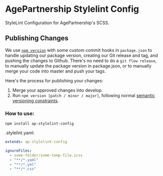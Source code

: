 # AgePartnership Stylelint Config

StyleLint Configuration for AgePartnership's SCSS.

## Publishing Changes
We use [`npm version`](https://docs.npmjs.com/cli/v6/commands/npm-version) with some custom commit hooks in `package.json` to handle updating our package version, creating our Git release and tag, and pushing the changes to Github. There's no need to do a `git flow release`, to manually update the package version in package.json, or to manually merge your code into master and push your tags.

Here's the process for publishing your changes:
1. Merge your approved changes into develop.
2. Run `npm version [patch / minor / major]`, following normal [semantic versioning constraints](https://semver.org/).

### How to use:
`npm install ap-stylelint-config`

.stylelint.yaml:

```yaml
extends: ap-stylelint-config

ignoreFiles:
  - some-folder/some-temp-file.scss
  - "**/*.yaml"
  - "**/*.yml"
  - "**/*.css"

```
